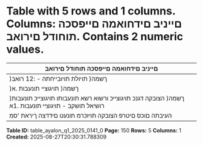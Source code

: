 # Table with 5 rows and 1 columns. Columns: םייניב םידחואמה םייפסכה תוחודל םירואב. Contains 2 numeric values.

| םייניב םידחואמה םייפסכה תוחודל םירואב |
|---|
| )ךשמה( תויולת תויובייחתה - :12 רואב |
| )ךשמה( תויגוציי תונעבות .א |
| )ךשמה( הצובקה דגנכ תויגוצייכ ורשוא רשא תונעבותו תויגוצייכ תונעבות רושיאל תושקב - תויגוציי תונעבות .1א |
| העיבתה םוכס םיטרפ הצובקה תויזכרמ תונעט םידדצה ךיראת 'סמ |

**Table ID:** table_ayalon_q1_2025_0141_0
**Page:** 150
**Rows:** 5
**Columns:** 1
**Created:** 2025-08-27T20:30:31.788309

